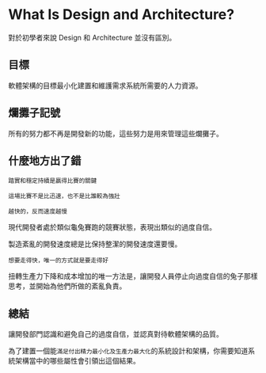 # What Is Design and Architecture?

對於初學者來說 Design 和 Architecture 並沒有區別。

## 目標

軟體架構的目標最小化建置和維護需求系統所需要的人力資源。

## 爛攤子記號

所有的努力都不再是開發新的功能，這些努力是用來管理這些爛攤子。

## 什麼地方出了錯

`踏實和穩定持續是贏得比賽的關鍵`

`這場比賽不是比迅速，也不是比誰較為強壯`

`越快的，反而速度越慢`

現代開發者處於類似龜兔賽跑的競賽狀態，表現出類似的過度自信。

製造紊亂的開發速度總是比保持整潔的開發速度還要慢。

`想要走得快，唯一的方式就是要走得好`

扭轉生產力下降和成本增加的唯一方法是，讓開發人員停止向過度自信的兔子那樣思考，並開始為他們所做的紊亂負責。


## 總結

讓開發部門認識和避免自己的過度自信，並認真對待軟體架構的品質。

為了建置一個能`滿足付出精力最小化及生產力最大化`的系統設計和架構，你需要知道系統架構當中的哪些屬性會引領出這個結果。

